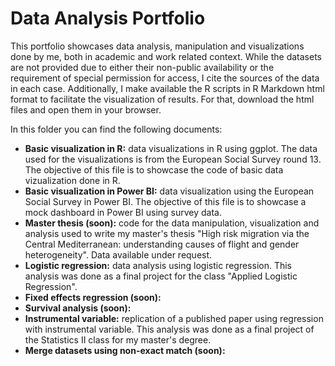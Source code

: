 # Data Analysis Portfolio
This portfolio showcases data analysis, manipulation and visualizations done by me, both in academic and work related context. While the datasets are not provided due to either their non-public availability or the requirement of special permission for access, I cite the sources of the data in each case. Additionally, I make available the R scripts in R Markdown html format to facilitate the visualization of results. For that, download the html files and open them in your browser.

In this folder you can find the following documents:
- **Basic visualization in R:** data visualizations in R using ggplot. The data used for the visualizations is from the European Social Survey round 13. The objective of this file is to showcase the code of basic data vizualization done in R.
- **Basic visualization in Power BI:**  data visualization using the European Social Survey in Power BI. The objective of this file is to showcase a mock dashboard in Power BI using survey data.
- **Master thesis (soon):** code for the data manipulation, visualization and analysis used to write my master's thesis "High risk migration via the Central Mediterranean: understanding causes of flight and gender heterogeneity". Data available under request.
- **Logistic regression:** data analysis using logistic regression. This analysis was done as a final project for the class "Applied Logistic Regression".
- **Fixed effects regression (soon):**
- **Survival analysis (soon):**
- **Instrumental variable:** replication of a published paper using regression with instrumental variable. This analysis was done as a final project of the Statistics II class for my master's degree.
- **Merge datasets using non-exact match (soon):**
